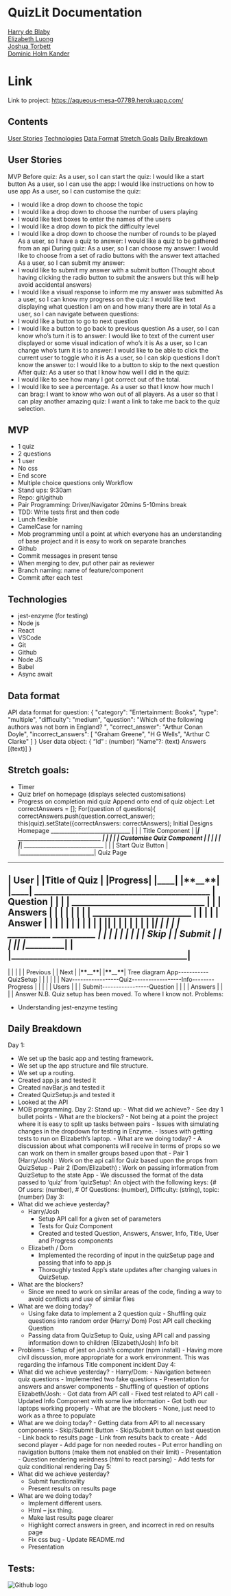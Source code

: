 # QuizLit Documentation
[Harry de Blaby](https://github.com/HDB-1) <br>
[Elizabeth Luong](https://github.com/elizabethluong/)<br>
[Joshua Torbett](https://github.com/jtorbett23)<br>
[Dominic Holm Kander](https://github.com/DominicHolm-Kander)

# Link
Link to project: https://aqueous-mesa-07789.herokuapp.com/

## Contents
[User Stories](#user-stories)
[Technologies](#technologies)
[Data Format](#Data-Format)
[Stretch Goals](#stretch-goals)
[Daily Breakdown](#daily-breakdown)
## User Stories
MVP
Before quiz:
As a user, so I can start the quiz:
I would like a start button
As a user, so I can use the app:
I would like instructions on how to use app
As a user, so I can customise the quiz:
- I would like a drop down to choose the topic
- I would like a drop down to choose the number of users playing
- I would like text boxes to enter the names of the users
- I would like a drop down to pick the difficulty level
- I would like a drop down to choose the number of rounds to be played
As a user, so I have a quiz to answer:
I would like a quiz to be gathered from an api
During quiz:
As a user, so I can choose my answer:
I would like to choose from a set of radio buttons with the answer text attached
As a user, so I can submit my answer:
- I would like to submit my answer with a submit button (Thought about having clicking the radio button to submit the answers but this will help avoid accidental answers)
- I would like a visual response to inform me my answer was submitted
As a user, so I can know my progress on the quiz:
I would like text displaying what question I am on and how many there are in total
As a user, so I can navigate between questions:
- I would like a button to go to next question
- I would like a button to go back to previous question
As a user, so I can know who’s turn it is to answer:
I would like to text of the current user displayed or some visual indication of who’s it is
As a user, so I can change who’s turn it is to answer:
I would like to be able to click the current user to toggle who it is
As a user, so I can skip questions I don’t know the answer to:
I would like to a button to skip to the next question
After quiz:
As a user so that I know how well I did in the quiz:
- I would like to see how many I got correct out of the total.
- I would like to see a percentage.
As a user so that I know how much I can brag:
I want to know who won out of all players.
As a user so that I can play another amazing quiz:
I want a link to take me back to the quiz selection.
## MVP
- 1 quiz
- 2 questions
- 1 user
- No css
- End score
- Multiple choice questions only
Workflow
- Stand ups: 9:30am
- Repo: git/github
- Pair Programming: Driver/Navigator 20mins 5-10mins break
- TDD: Write tests first and then code
- Lunch flexible
- CamelCase for naming
- Mob programming until a point at which everyone has an understanding
  of base project and it is easy to work on separate branches
- Github
- Commit messages in present tense
- When merging to dev, put other pair as reviewer
- Branch naming: name of feature/component
- Commit after each test
## Technologies
- jest-enzyme (for testing)
- Node js
- React
- VSCode
- Git
- Github
- Node JS
- Babel
- Async await
## Data format
API data format for question:
{
"category": "Entertainment: Books",
"type": "multiple",
"difficulty": "medium",
"question": "Which of the following authors was not born in England? ",
"correct_answer": "Arthur Conan Doyle",
"incorrect_answers": [
"Graham Greene",
"H G Wells",
"Arthur C Clarke"
]
}
User data object:
{
“Id” : (number)
“Name”?: (text)
Answers [(text)]
}
## Stretch goals:
- Timer
- Quiz brief on homepage (displays selected customisations)
- Progress on completion mid quiz
Append onto end of quiz object:
Let correctAnswers = [];
For(question of questions){
correctAnswers.push(question.correct_answer);
this(quiz).setState({correctAnswers: correctAnswers);
Initial Designs
Homepage
            _____________________________
            |                           |
            |     Title Component       |
            |___________________________|
            _____________________________
            |                           |
            |                           |
            |  Customise Quiz Component |
            |                           |
            |                           |
            |___________________________|
            _____________________________
            |                           |
            |  Start Quiz Button        |
            |___________________________|
Quiz Page
---
| User | |Title of Quiz | |Progress|
|**\_\_\_\_**| |**\*\***\_\_**\*\***| |**\_\_\_\_**|
      _________________________________________
     |                Question                 |
     |                                         |
     |    _______________________________      |
     |   |            Answers            |     |
     |   |                               |     |
     |   |    _______________________    |     |
     |   |   |         Answer       |    |     |
     |   |   |                      |    |     |
     |   |   |______________________|    |     |
     |   |                               |     |
     |   |_______________________________|     |
     |                                         |
     |   __________             __________     |
     |  |          |           |          |    |
     |  | Skip     |           | Submit   |    |
     |  |__________|           |__________|    |
     |_________________________________________|
---
| | | |
| Previous | | Next |
|**\*\***\_\_**\*\***| |**\*\***\_\_**\*\***|
Tree diagram
                                                App-----------QuizSetup
                                                 |
                                                 |
                                                 |
                                                 |
                                                 |
                                                 |
                           Nav-----------------Quiz------------------Info--------Progress
                                                 |                     |
                                                 |                     |
                                                 |                    Users
                                                 |
                                                 |
                                                 |
                       Submit-----------------Question
                                                 |
                                                 |
                                                 |
                                                 |
                                              Answers
                                                 |
                                                 |
                                                 |
                                                 |
                                               Answer
N.B. Quiz setup has been moved. To where I know not.
Problems:
- Understanding jest-enzyme testing
## Daily Breakdown
Day 1:
- We set up the basic app and testing framework.
- We set up the app structure and file structure.
- We set up a routing.
- Created app.js and tested it
- Created navBar.js and tested it
- Created QuizSetup.js and tested it
- Looked at the API
- MOB programming.
Day 2:
Stand up: - What did we achieve? - See day 1 bullet points - What are the blockers? - Not being at a point the project where it is easy to split up tasks between pairs - Issues with simulating changes in the dropdown for testing in Enzyme. - Issues with getting tests to run on Elizabeth’s laptop. - What are we doing today? - A discussion about what components will receive in terms of props so we can work on them in smaller groups based upon that - Pair 1 (Harry/Josh) : Work on the api call for Quiz based upon the props from QuizSetup - Pair 2 (Dom/Elizabeth) : Work on passing information from QuizSetup to the state App
      - We discussed the format of the data passed to ‘quiz’ from ‘quizSetup’:
An object with the following keys:
{# Of users: (number), # Of Questions: (number), Difficulty: (string), topic: (number)
Day 3:
- What did we achieve yesterday?
  - Harry/Josh
    - Setup API call for a given set of parameters
    - Tests for Quiz Component
    - Created and tested Question, Answers, Answer, Info, Title, User and Progress components
  - Elizabeth / Dom
    - Implemented the recording of input in the quizSetup page and passing that info to app.js
    - Thoroughly tested App’s state updates after changing values in QuizSetup.
- What are the blockers?
  - Since we need to work on similar areas of the code, finding a way to avoid conflicts and use of similar files
- What are we doing today?
  - Using fake data to implement a 2 question quiz - Shuffling quiz questions into random order (Harry/ Dom) Post API call checking Question
  - Passing data from QuizSetup to Quiz, using API call and passing information down to children (Elizabeth/Josh) Info bit
- Problems - Setup of jest on Josh’s computer (npm install) - Having more civil discussion, more appropriate for a work environment. This was regarding the infamous Title component incident
  Day 4:
- What did we achieve yesterday? - Harry/Dom: - Navigation between quiz questions - Implemented two fake questions - Presentation for answers and answer components - Shuffling of question of options
  Elizabeth/Josh: - Got data from API call - Fixed test related to API call - Updated Info Component with some live information - Got both our laptops working properly - What are the blockers - None, just need to work as a three to populate
- What are we doing today? - Getting data from API to all necessary components - Skip/Submit Button - Skip/Submit button on last question - Link back to results page - Link from results back to create - Add second player - Add page for non needed routes - Put error handling on navigation buttons (make them not enabled on their limit) - Presentation - Question rendering weirdness (html to react parsing) - Add tests for quiz conditional rendering
  Day 5:
-  What did we achieve yesterday?
    - Submit functionality
    - Present results on results page
- What are we doing today?
    - Implement different users.
    - Html – jsx thing.
    - Make last results page clearer
    - Highlight correct answers in green, and incorrect in red on results page
    - Fix css bug  - Update README.md
    - Presentation
    
## Tests:
![Github logo](Test.png) <br>

